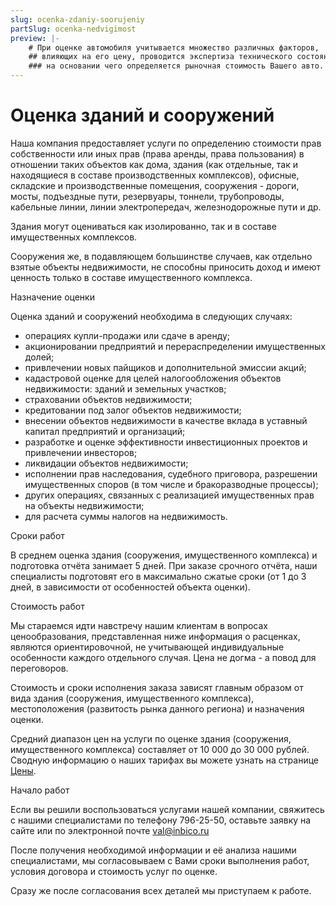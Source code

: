 ```yaml
---
slug: ocenka-zdaniy-soorujeniy
partSlug: ocenka-nedvigimost
preview: |-
    # При оценке автомобиля учитывается множество различных факторов,
    ## влияющих на его цену, проводится экспертиза технического состояния транспортного средства,
    ### на основании чего определяется рыночная стоимость Вашего авто.
---
```


# Оценка зданий и сооружений

Наша компания предоставляет услуги по определению стоимости прав собственности или иных прав (права аренды, права пользования) в отношении таких объектов как дома, здания (как отдельные, так и находящиеся в составе производственных комплексов), офисные, складские и производственные помещения, сооружения - дороги, мосты, подъездные пути, резервуары, тоннели, трубопроводы, кабельные линии, линии электропередач, железнодорожные пути и др.

Здания могут оцениваться как изолированно, так и в составе имущественных комплексов.

Сооружения же, в подавляющем большинстве случаев, как отдельно взятые объекты недвижимости, не способны приносить доход и имеют ценность только в составе имущественного комплекса.

Назначение оценки

Оценка зданий и сооружений необходима в следующих случаях:

*   операциях купли-продажи или сдаче в аренду;
*   акционировании предприятий и перераспределении имущественных долей;
*   привлечении новых пайщиков и дополнительной эмиссии акций;
*   кадастровой оценке для целей налогообложения объектов недвижимости: зданий и земельных участков;
*   страховании объектов недвижимости;
*   кредитовании под залог объектов недвижимости;
*   внесении объектов недвижимости в качестве вклада в уставный капитал предприятий и организаций;
*   разработке и оценке эффективности инвестиционных проектов и привлечении инвесторов;
*   ликвидации объектов недвижимости;
*   исполнении прав наследования, судебного приговора, разрешении имущественных споров (в том числе и бракоразводные процессы);
*   других операциях, связанных с реализацией имущественных прав на объекты недвижимости;
*   для расчета суммы налогов на недвижимость.

Сроки работ

В среднем оценка здания (сооружения, имущественного комплекса) и подготовка отчёта занимает 5 дней. При заказе срочного отчёта, наши специалисты подготовят его в максимально сжатые сроки (от 1 до 3 дней, в зависимости от особенностей объекта оценки).

Стоимость работ

Мы стараемся идти навстречу нашим клиентам в вопросах ценообразования, представленная ниже информация о расценках, являются ориентировочной, не учитывающей индивидуальные особенности каждого отдельного случая. Цена не догма - а повод для переговоров.

Стоимость и сроки исполнения заказа зависят главным образом от вида здания (сооружения, имущественного комплекса), местоположения (развитость рынка данного региона) и назначения оценки.

Средний диапазон цен на услуги по оценке здания (сооружения, имущественного комплекса) составляет от 10 000 до 30 000 рублей. Сводную информацию о наших тарифах вы можете узнать на странице [Цены](index.php?option=com_content&view=article&id=185&Itemid=335).

Начало работ

Если вы решили воспользоваться услугами нашей компании, свяжитесь с нашими специалистами по телефону 796-25-50, оставьте заявку на сайте или по электронной почте [val@inbico.ru](mailto:val@inbico.ru)

После получения необходимой информации и её анализа нашими специалистами, мы согласовываем с Вами сроки выполнения работ, условия договора и стоимость услуг по оценке.

Сразу же после согласования всех деталей мы приступаем к работе.
